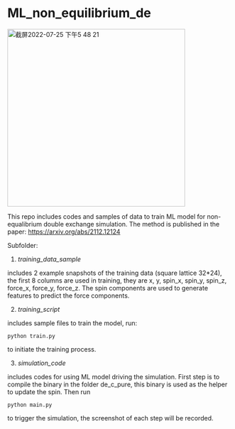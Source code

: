 # ML_non_equilibrium_de
<img width="400" alt="截屏2022-07-25 下午5 48 21" src="https://user-images.githubusercontent.com/32048073/180898968-e2482e35-daa2-4df9-ad0c-cb6659a071a1.png">

This repo includes codes and samples of data to train ML model for non-equalibrium double exchange simulation. The method is published in the paper: https://arxiv.org/abs/2112.12124

Subfolder: 

1. _training_data_sample_

includes 2 example snapshots of the training data (square lattice 32*24), the first 8 columns are used in training, they are x, y, spin_x, spin_y, spin_z, force_x, force_y, force_z. The spin components are used to generate features to predict the force components.

2. _training_script_

includes sample files to train the model, run:
```
python train.py
```
to initiate the training process.

3. _simulation_code_

includes codes for using ML model driving the simulation. First step is to compile the binary in the folder de_c_pure, this binary is used as the helper to update the spin. Then run 
```
python main.py
```
to trigger the simulation, the screenshot of each step will be recorded.

